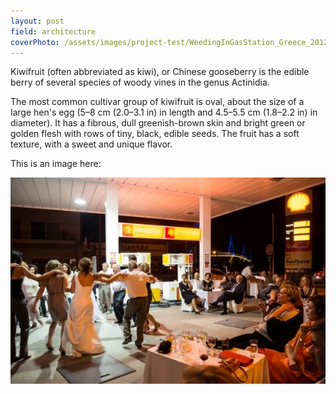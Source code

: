 ```yaml
---
layout: post
field: architecture
coverPhoto: /assets/images/project-test/WeedingInGasStation_Greece_2012.webp
---
```


Kiwifruit (often abbreviated as kiwi), or Chinese gooseberry is the
edible berry of several species of woody vines in the genus Actinidia.

The most common cultivar group of kiwifruit is oval, about the size of
a large hen's egg (5–8 cm (2.0–3.1 in) in length and 4.5–5.5 cm
(1.8–2.2 in) in diameter). It has a fibrous, dull greenish-brown skin
and bright green or golden flesh with rows of tiny, black, edible
seeds. The fruit has a soft texture, with a sweet and unique flavor.

This is an image here:

![this is an image test](/assets/images/project-test/WeedingInGasStation_Greece_2012.webp)